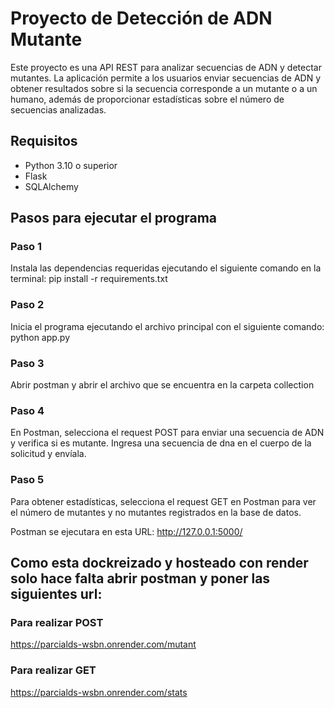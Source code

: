 # Proyecto de Detección de ADN Mutante

Este proyecto es una API REST para analizar secuencias de ADN y detectar mutantes. La aplicación permite a los usuarios enviar secuencias de ADN y obtener resultados sobre si la secuencia corresponde a un mutante o a un humano, además de proporcionar estadísticas sobre el número de secuencias analizadas.

## Requisitos

- Python 3.10 o superior
- Flask
- SQLAlchemy

## Pasos para ejecutar el programa


### Paso 1
Instala las dependencias requeridas ejecutando el siguiente comando en la terminal: pip install -r requirements.txt
### Paso 2
Inicia el programa ejecutando el archivo principal con el siguiente comando: python app.py
### Paso 3
Abrir postman y abrir el archivo que se encuentra en la carpeta collection
### Paso 4
En Postman, selecciona el request POST para enviar una secuencia de ADN y verifica si es mutante. Ingresa una secuencia de dna en el cuerpo de la solicitud y envíala.
### Paso 5
Para obtener estadísticas, selecciona el request GET en Postman para ver el número de mutantes y no mutantes registrados en la base de datos.


Postman se ejecutara en esta URL: http://127.0.0.1:5000/

## Como esta dockreizado y hosteado con render solo hace falta abrir postman y poner las siguientes url:
### Para realizar POST  
https://parcialds-wsbn.onrender.com/mutant
### Para realizar GET  
https://parcialds-wsbn.onrender.com/stats

